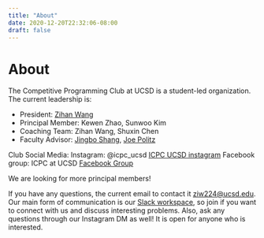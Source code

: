 ```yaml
---
title: "About"
date: 2020-12-20T22:32:06-08:00
draft: false
---
```


# About

The Competitive Programming Club at UCSD is a student-led organization.
The current leadership is:

- President: [Zihan Wang](mailto:ziw224@ucsd.edu)
- Principal Member: Kewen Zhao, Sunwoo Kim
- Coaching Team: Zihan Wang, Shuxin Chen
- Faculty Advisor: [Jingbo Shang](https://shangjingbo1226.github.io/), [Joe Politz](https://jpolitz.github.io/)

Club Social Media:
Instagram: @icpc_ucsd [ICPC UCSD instagram](https://www.instagram.com/icpc_ucsd/)
Facebook group: ICPC at UCSD [Facebook Group](https://www.facebook.com/groups/461420271847583)

We are looking for more principal members!

If you have any questions, the current email to contact it [ziw224@ucsd.edu](mailto:ziw224@ucsd.edu). 
Our main form of communication is our [Slack workspace](https://join.slack.com/t/ucsdcp/signup), 
so join if you want to connect with us and discuss interesting problems.
Also, ask any questions through our Instagram DM as well! It is open for anyone who is interested.
